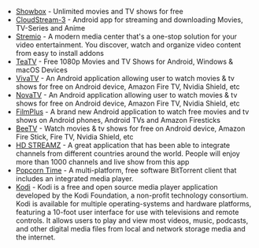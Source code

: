 - [Showbox](https://www.showbox.media/download) - Unlimited movies and TV shows for free
- [CloudStream-3](https://github.com/LagradOst/CloudStream-3) - Android app for streaming and downloading Movies, TV-Series and Anime
- [Stremio](https://www.stremio.com/) - A modern media center that's a one-stop solution for your video entertainment. You discover, watch and organize video content from easy to install addons
- [TeaTV](https://teatv.net/) - Free 1080p Movies and TV Shows for Android, Windows & macOS Devices
- [VivaTV](https://www.vivatv.io/) - An Android application allowing user to watch movies & tv shows for free on Android device, Amazon Fire TV, Nvidia Shield, etc
- [NovaTV](https://novatv.app/) - An Android application allowing user to watch movies & tv shows for free on Android device, Amazon Fire TV, Nvidia Shield, etc
- [FilmPlus](https://filmplus.app/) - A brand new Android application to watch free movies and tv shows on Android phones, Android TVs and Amazon Firesticks
- [BeeTV](http://beetvapk.me/) - Watch movies & tv shows for free on Android device, Amazon Fire Stick, Fire TV, Nvidia Shield, etc
- [HD STREAMZ](https://hdstreamz.app/) - A great application that has been able to integrate channels from different countries around the world. People will enjoy more than 1000 channels and live show from this app
- [Popcorn Time](https://github.com/popcorn-official/popcorn-desktop) - A multi-platform, free software BitTorrent client that includes an integrated media player.
- [Kodi](https://kodi.tv/) - Kodi is a free and open source media player application developed by the Kodi Foundation, a non-profit technology consortium. Kodi is available for multiple operating-systems and hardware platforms, featuring a 10-foot user interface for use with televisions and remote controls. It allows users to play and view most videos, music, podcasts, and other digital media files from local and network storage media and the internet.
